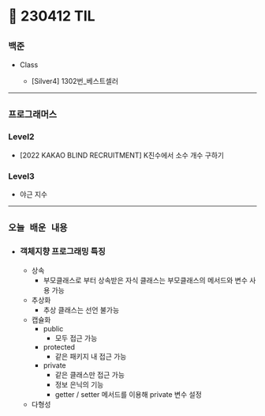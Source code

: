 # 🚩 230412 TIL

## **`백준`**

- Class

  - [Silver4] 1302번_베스트셀러

---

## **`프로그래머스`**

### Level2

- [2022 KAKAO BLIND RECRUITMENT] K진수에서 소수 개수 구하기

### Level3

- 야근 지수

---

## **`오늘 배운 내용`**

- ### 객체지향 프로그래밍 특징
  - 상속
    - 부모클래스로 부터 상속받은 자식 클래스는 부모클래스의 메서드와 변수 사용 가능
  - 추상화
    - 추상 클래스는 선언 불가능
  - 캡슐화
    - public
      - 모두 접근 가능 
    - protected
      - 같은 패키지 내 접근 가능
    - private
      - 같은 클래스만 접근 가능 
      - 정보 은닉의 기능
      - getter / setter 메서드를 이용해 private 변수 설정
  - 다형성
